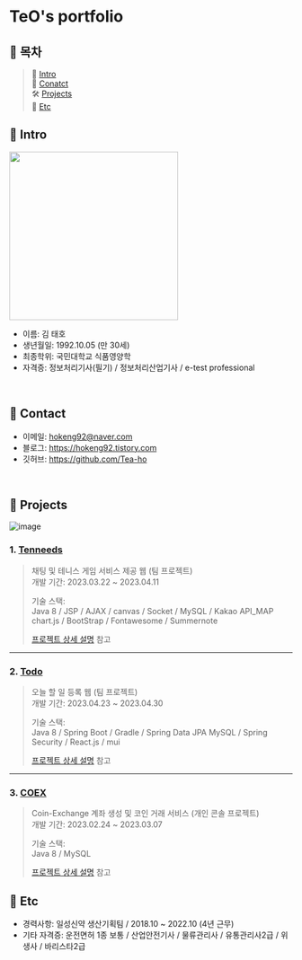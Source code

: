 # TeO's portfolio
## :pushpin: 목차
> 📝 [Intro](#Intro) </br>
> 💬 [Conatct](#Contact) </br>
> 🛠 [Projects](#Projects) </br>
> 🔎 [Etc](#Etc) </br>

## :pushpin: Intro<a id="intro"></a>
<img src=https://user-images.githubusercontent.com/119651889/235159873-3e1d74a8-b8f4-4578-8e94-008f0af3075c.png width="300"/> </br>
- 이름: 김 태호
- 생년월일: 1992.10.05 (만 30세)
- 최종학위: 국민대학교 식품영양학
- 자격증: 정보처리기사(필기) / 정보처리산업기사 / e-test professional

</br>

## :pushpin: Contact<a id="contact"></a>
- 이메일: hokeng92@naver.com
- 블로그: https://hokeng92.tistory.com
- 깃허브: https://github.com/Tea-ho

</br>

## :pushpin: Projects<a id="projects"></a>
![image](https://user-images.githubusercontent.com/119651889/235170894-0b67a745-f5aa-4876-b15d-8474eef75873.png)
### 1. [Tenneeds](https://github.com/Tea-ho/ten__needs)
>채팅 및 테니스 게임 서비스 제공 웹 (팀 프로젝트)</br>
>개발 기간: 2023.03.22 ~ 2023.04.11
>  
>기술 스택:  
>Java 8 / JSP / AJAX / canvas / Socket / MySQL / Kakao API_MAP  
>chart.js / BootStrap / Fontawesome / Summernote 
>  
>[프로젝트 상세 설명](https://github.com/Integerous/goQuality) 참고

---

### 2. [Todo](https://github.com/Tea-ho/todo)
>오늘 할 일 등록 웹 (팀 프로젝트)</br>
>개발 기간: 2023.04.23 ~ 2023.04.30  
>  
>기술 스택:  
>Java 8 / Spring Boot / Gradle / Spring Data JPA
>MySQL / Spring Security / React.js / mui  
>  
>[프로젝트 상세 설명](https://github.com/Integerous/goQuality) 참고

---

### 3. [COEX](https://github.com/Tea-ho/COEX)
>Coin-Exchange 계좌 생성 및 코인 거래 서비스 (개인 콘솔 프로젝트) </br>
>개발 기간: 2023.02.24 ~ 2023.03.07
>  
>기술 스택:  
>Java 8 / MySQL
>  
>[프로젝트 상세 설명](https://github.com/Integerous/goQuality) 참고

## :pushpin: Etc<a id="etc"></a>
- 경력사항: 일성신약 생산기획팀 / 2018.10 ~ 2022.10 (4년 근무)
- 기타 자격증: 운전면허 1종 보통 / 산업안전기사 / 물류관리사 / 유통관리사2급 / 위생사 / 바리스타2급
